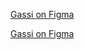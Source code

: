 [Gassi on Figma](https://www.figma.com/proto/XNb1yN393GhmVRxNbN1449/Gassi?page-id=723%3A4&node-id=151%3A29247&viewport=-3214%2C-1906%2C0.4680135250091553&scaling=min-zoom)

[Gassi on Figma](https://www.figma.com/proto/XNb1yN393GhmVRxNbN1449/Gassi?page-id=723%3A4&node-id=151%3A29247&viewport=-3214%2C-1906%2C0.4680135250091553&scaling=min-zoom)


